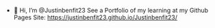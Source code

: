 - 👋 Hi, I’m @Justinbenfit23
See a Portfolio of my learning at my Github Pages Site: https://justinbenfit23.github.io/Justinbenfit23/


<!---
Justinbenfit23/Justinbenfit23 is a ✨ special ✨ repository because its `README.md` (this file) appears on your GitHub profile.
You can click the Preview link to take a look at your changes.
--->
